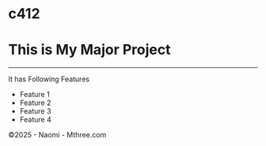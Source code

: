 # c412

# This is My Major Project
---
It has Following Features
- Feature 1
- Feature 2
- Feature 3
- Feature 4

&copy;2025 - Naomi - Mthree.com
